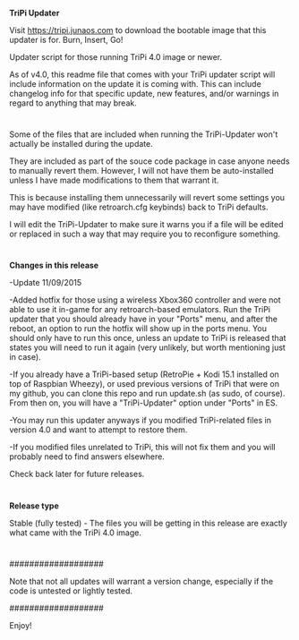 **TriPi Updater**

Visit https://tripi.junaos.com to download the bootable image that this updater is for. Burn, Insert, Go!

Updater script for those running TriPi 4.0 image or newer.

As of v4.0, this readme file that comes with your TriPi updater script will include information on the update it is coming with.
This can include changelog info for that specific update, new features, and/or warnings in regard to anything that may break.

#

Some of the files that are included when running the TriPi-Updater won't actually be installed during the update.

They are included as part of the souce code package in case anyone needs to manually revert them. However, I will not have them be auto-installed unless I have made modifications to them that warrant it. 

This is because installing them unnecessarily will revert some settings you may have modified (like retroarch.cfg keybinds) back to TriPi defaults.

I will edit the TriPi-Updater to make sure it warns you if a file will be edited or replaced in such a way that may require you to reconfigure something.

#

#

**Changes in this release**

-Update 11/09/2015

-Added hotfix for those using a wireless Xbox360 controller and were not able to use it in-game for any retroarch-based emulators. Run the TriPi updater that you should already have in your "Ports" menu, and after the reboot, an option to run the hotfix will show up in the ports menu. You should only have to run this once, unless an update to TriPi is released that states you will need to run it again (very unlikely, but worth mentioning just in case).

-If you already have a TriPi-based setup (RetroPie + Kodi 15.1 installed on top of Raspbian Wheezy), or used previous versions of TriPi that were on my github, you can clone this repo and run update.sh (as sudo, of course). From then on, you will have a "TriPi-Updater" option under "Ports" in ES.

-You may run this updater anyways if you modified TriPi-related files in version 4.0 and want to attempt to restore them.

-If you modified files unrelated to TriPi, this will not fix them and you will probably need to find answers elsewhere.

Check back later for future releases.

#

#

**Release type**

Stable (fully tested) - The files you will be getting in this release are exactly what came with the TriPi 4.0 image.

#

#

###################

Note that not all updates will warrant a version change, especially if the code is untested or lightly tested.

###################

Enjoy!
